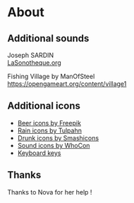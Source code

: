 # About

## Additional sounds

Joseph SARDIN  
[LaSonotheque.org](https://lasonotheque.org/)

Fishing Village by ManOfSteel  
https://opengameart.org/content/village1

## Additional icons

* [Beer icons by Freepik](https://www.flaticon.com/fr/icones-gratuites/biere)
* [Rain icons by Tulpahn](https://www.flaticon.com/fr/icones-gratuites/pluie+)
* [Drunk icons by Smashicons](https://www.flaticon.com/fr/icones-gratuites/ivre)
* [Sound icons by WhoCon](https://www.flaticon.com/fr/icones-gratuites/activer-le-son)
* [Keyboard keys](https://opengameart.org/content/free-controller-prompts-xbox-playstation-switch-pc)
  
## Thanks

Thanks to Nova for her help !